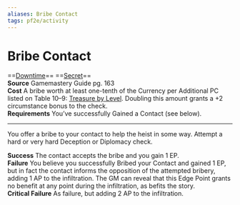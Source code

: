 ```yaml
---
aliases: Bribe Contact 
tags: pf2e/activity
---
```


# Bribe Contact

==[Downtime](../Traits/Downtime.md)== ==[Secret](../Traits/Secret.md)==  
__Source__ Gamemastery Guide pg. 163  
**Cost** A bribe worth at least one-tenth of the Currency per Additional PC listed on Table 10–9: [Treasure by Level](../Rules/Treasure%20by%20Level.md). Doubling this amount grants a +2 circumstance bonus to the check.  
**Requirements** You’ve successfully Gained a Contact (see below).

---

You offer a bribe to your contact to help the heist in some way. Attempt a hard or very hard Deception or Diplomacy check.

**Success** The contact accepts the bribe and you gain 1 EP.  
**Failure** You believe you successfully Bribed your Contact and gained 1 EP, but in fact the contact informs the opposition of the attempted bribery, adding 1 AP to the infiltration. The GM can reveal that this Edge Point grants no benefit at any point during the infiltration, as befits the story.  
**Critical Failure** As failure, but adding 2 AP to the infiltration.
